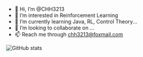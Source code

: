 - 👋 Hi, I’m @CHH3213
- 👀 I’m interested in Reinforcement Learning
- 🌱 I’m currently learning Java, RL, Control Theory...
- 💞️ I’m looking to collaborate on ...
- 📫 Reach me through chh3213@foxmail.com

<!---
CHH3213/CHH3213 is a ✨ special ✨ repository because its `README.md` (this file) appears on your GitHub profile.
You can click the Preview link to take a look at your changes.
--->


![GitHub stats](https://github-readme-stats.vercel.app/api?username=CHH3213&count_private=true&bg_color=30,e96443,904e95&title_color=fff&text_color=fff&icon_color=79ff97&show_icons=true)



